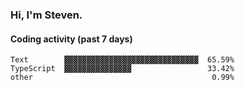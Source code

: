 ### Hi, I'm Steven.

#### Coding activity (past 7 days)
```
Text        ▓▓▓▓▓▓▓▓▓▓▓▓▓▓▓▓▓▓▓▓▓▓▓▓▓▓▓▓▓▓  65.59%
TypeScript  ▓▓▓▓▓▓▓▓▓▓▓▓▓▓▓                 33.42%
other                                        0.99%
```
